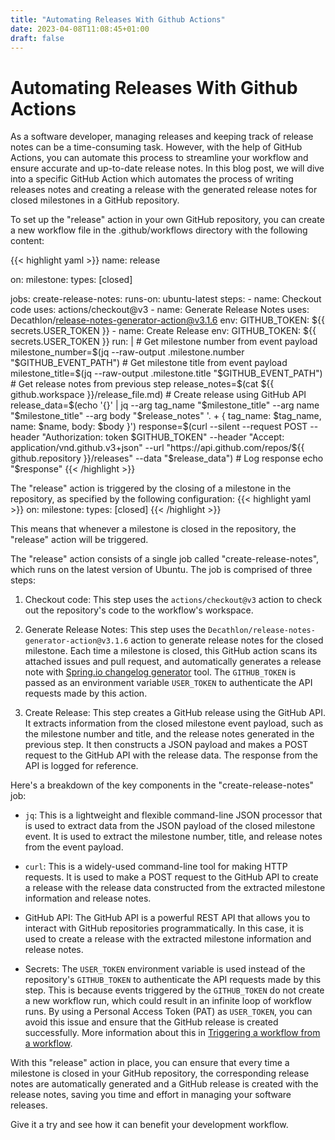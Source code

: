 ```yaml
---
title: "Automating Releases With Github Actions"
date: 2023-04-08T11:08:45+01:00
draft: false
---
```

# Automating Releases With Github Actions
As a software developer, managing releases and keeping track of release notes can be a time-consuming task. However, with the help of GitHub Actions, you can automate this process to streamline your workflow and ensure accurate and up-to-date release notes. In this blog post, we will dive into a specific GitHub Action which automates the process of writing releases notes and creating a release with the generated release notes for closed milestones in a GitHub repository.

To set up the "release" action in your own GitHub repository, you can create a new workflow file in the .github/workflows directory with the following content:

{{< highlight yaml >}}
name: release

on: 
  milestone:
    types: [closed]

jobs:
  create-release-notes:
    runs-on: ubuntu-latest
    steps:
    - name: Checkout code
      uses: actions/checkout@v3
    - name: Generate Release Notes
      uses: Decathlon/release-notes-generator-action@v3.1.6
      env:
        GITHUB_TOKEN: ${{ secrets.USER_TOKEN }}
    - name: Create Release
      env:
        GITHUB_TOKEN: ${{ secrets.USER_TOKEN }}
      run: |
        # Get milestone number from event payload
        milestone_number=$(jq --raw-output .milestone.number "$GITHUB_EVENT_PATH")
        # Get milestone title from event payload
        milestone_title=$(jq --raw-output .milestone.title "$GITHUB_EVENT_PATH")
        # Get release notes from previous step
        release_notes=$(cat ${{ github.workspace }}/release_file.md)
        # Create release using GitHub API
        release_data=$(echo '{}' | jq --arg tag_name "$milestone_title" --arg name "$milestone_title" --arg body "$release_notes" '. + { tag_name: $tag_name, name: $name, body: $body }')
        response=$(curl --silent --request POST --header "Authorization: token $GITHUB_TOKEN" --header "Accept: application/vnd.github.v3+json" --url "https://api.github.com/repos/${{ github.repository }}/releases" --data "$release_data")
        # Log response
        echo "$response"
{{< /highlight >}}

The "release" action is triggered by the closing of a milestone in the repository, as specified by the following configuration:
{{< highlight yaml >}}
on:
  milestone:
    types: [closed]
{{< /highlight >}}

This means that whenever a milestone is closed in the repository, the "release" action will be triggered.

The "release" action consists of a single job called "create-release-notes", which runs on the latest version of Ubuntu. The job is comprised of three steps:

1. Checkout code: This step uses the `actions/checkout@v3` action to check out the repository's code to the workflow's workspace.

2. Generate Release Notes: This step uses the `Decathlon/release-notes-generator-action@v3.1.6` action to generate release notes for the closed milestone. Each time a milestone is closed, this GitHub action scans its attached issues and pull request, and automatically generates a release note with [Spring.io changelog generator](https://github.com/spring-io/github-changelog-generator) tool. The `GITHUB_TOKEN` is passed as an environment variable `USER_TOKEN` to authenticate the API requests made by this action. 

3. Create Release: This step creates a GitHub release using the GitHub API. It extracts information from the closed milestone event payload, such as the milestone number and title, and the release notes generated in the previous step. It then constructs a JSON payload and makes a POST request to the GitHub API with the release data. The response from the API is logged for reference.

Here's a breakdown of the key components in the "create-release-notes" job:

- `jq`: This is a lightweight and flexible command-line JSON processor that is used to extract data from the JSON payload of the closed milestone event. It is used to extract the milestone number, title, and release notes from the event payload.

- `curl`: This is a widely-used command-line tool for making HTTP requests. It is used to make a POST request to the GitHub API to create a release with the release data constructed from the extracted milestone information and release notes.

- GitHub API: The GitHub API is a powerful REST API that allows you to interact with GitHub repositories programmatically. In this case, it is used to create a release with the extracted milestone information and release notes.

- Secrets: The `USER_TOKEN` environment variable is used instead of the repository's `GITHUB_TOKEN` to authenticate the API requests made by this step. This is because events triggered by the `GITHUB_TOKEN` do not create a new workflow run, which could result in an infinite loop of workflow runs. By using a Personal Access Token (PAT) as `USER_TOKEN`, you can avoid this issue and ensure that the GitHub release is created successfully. More information about this in [Triggering a workflow from a workflow](https://docs.github.com/en/actions/using-workflows/triggering-a-workflow#triggering-a-workflow-from-a-workflow).

With this "release" action in place, you can ensure that every time a milestone is closed in your GitHub repository, the corresponding release notes are automatically generated and a GitHub release is created with the release notes, saving you time and effort in managing your software releases.

Give it a try and see how it can benefit your development workflow.
